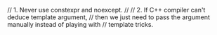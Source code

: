 // 1. Never use constexpr and noexcept.
//
// 2. If C++ compiler can't deduce template argument,
//    then we just need to pass the argument manually instead of playing with
//    template tricks.